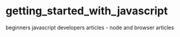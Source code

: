 # getting_started_with_javascript
beginners javascript developers articles - node and browser articles
